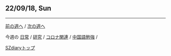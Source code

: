 ## 22/09/18, Sun


***

[前の週へ](2209-2.md) /
[次の週へ](2209-4.md)

今週の
[日常](../diary/2209-3.md) /
[研究](../research/2209-3.md) /
[コロナ関連](../covid19/2209-3.md) / 
[中国語勉強](../chinese/2209-3.md) / 

[SZdiaryトップ](../../README.md)
